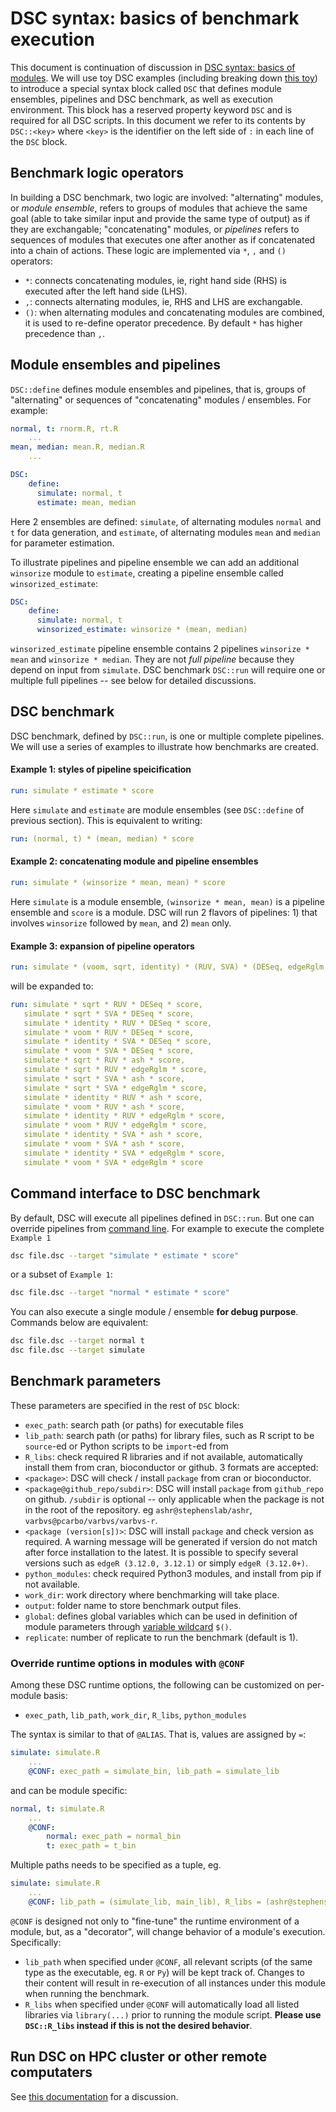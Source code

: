 # DSC syntax: basics of benchmark execution

This document is continuation of discussion in [DSC syntax: basics of modules](DSC_Configuration). We will use toy DSC examples (including breaking down [this toy](https://github.com/stephenslab/dsc/blob/master/vignettes/one_sample_location/settings.dsc)) to introduce a special syntax block called `DSC` that defines module ensembles, pipelines and DSC benchmark, as well as execution environment. This block has a reserved property keyword `DSC` and is required for all DSC scripts. In this document we refer to its contents by `DSC::<key>` where `<key>` is the identifier on the left side of `:` in each line of the `DSC` block.

## Benchmark logic operators

In building a DSC benchmark, two logic are involved: "alternating" modules, or *module ensemble*, refers to groups of modules that achieve the same goal (able to take similar input and provide the same type of output) as if they are exchangable; "concatenating" modules, or *pipelines* refers to sequences of modules that executes one after another as if concatenated into a chain of actions. These logic are implemented via `*`, `,` and `()` operators:

*  `*`: connects concatenating modules, ie, right hand side (RHS) is executed after the left hand side (LHS).
*  `,`: connects alternating modules, ie, RHS and LHS are exchangable.
*  `()`: when alternating modules and concatenating modules are combined, it is used to re-define operator precedence. By default `*` has higher precedence than `,`.

## Module ensembles and pipelines

`DSC::define` defines module ensembles and pipelines, that is, groups of "alternating" or sequences of "concatenating" modules / ensembles. For example:

```yaml
normal, t: rnorm.R, rt.R
    ...
mean, median: mean.R, median.R
    ...

DSC:
    define:
      simulate: normal, t
      estimate: mean, median
```

Here 2 ensembles are defined: `simulate`, of alternating modules `normal` and `t` for data generation, and `estimate`, of alternating modules `mean` and `median` for parameter estimation.

To illustrate pipelines and pipeline ensemble we can add an additional `winsorize` module to `estimate`, creating a pipeline ensemble called `winsorized_estimate`:

```yaml
DSC:
    define:
      simulate: normal, t
      winsorized_estimate: winsorize * (mean, median)
```

`winsorized_estimate` pipeline ensemble contains 2 pipelines `winsorize * mean` and `winsorize * median`. They are not *full pipeline* because they depend on input from `simulate`. DSC benchmark `DSC::run` will require one or multiple full pipelines -- see below for detailed discussions.

## DSC benchmark

DSC benchmark, defined by `DSC::run`, is one or multiple complete pipelines. We will use a series of examples to illustrate how benchmarks are created.

#### Example 1: styles of pipeline speicification
```yaml
run: simulate * estimate * score
```

Here `simulate` and `estimate` are module ensembles (see `DSC::define` of previous section). This is equivalent to writing:

```yaml
run: (normal, t) * (mean, median) * score    
```

#### Example 2: concatenating module and pipeline ensembles

```yaml
run: simulate * (winsorize * mean, mean) * score
```
Here `simulate` is a module ensemble, `(winsorize * mean, mean)` is a pipeline ensemble and `score` is a module. DSC will run 2 flavors of pipelines: 1) that involves `winsorize` followed by `mean`, and 2) `mean` only.

#### Example 3: expansion of pipeline operators

```yaml
run: simulate * (voom, sqrt, identity) * (RUV, SVA) * (DESeq, edgeRglm, ash) * score
```

will be expanded to:

```yaml
run: simulate * sqrt * RUV * DESeq * score,
   simulate * sqrt * SVA * DESeq * score,
   simulate * identity * RUV * DESeq * score,
   simulate * voom * RUV * DESeq * score,
   simulate * identity * SVA * DESeq * score,
   simulate * voom * SVA * DESeq * score,
   simulate * sqrt * RUV * ash * score,
   simulate * sqrt * RUV * edgeRglm * score,
   simulate * sqrt * SVA * ash * score,
   simulate * sqrt * SVA * edgeRglm * score,
   simulate * identity * RUV * ash * score,
   simulate * voom * RUV * ash * score,
   simulate * identity * RUV * edgeRglm * score,
   simulate * voom * RUV * edgeRglm * score,
   simulate * identity * SVA * ash * score,
   simulate * voom * SVA * ash * score,
   simulate * identity * SVA * edgeRglm * score,
   simulate * voom * SVA * edgeRglm * score
```

## Command interface to DSC benchmark
By default, DSC will execute all pipelines defined in `DSC::run`. But one can override pipelines from [command line](Command_Options). For example to execute the complete `Example 1`

```bash
dsc file.dsc --target "simulate * estimate * score"
```
or a subset of `Example 1`:

```bash
dsc file.dsc --target "normal * estimate * score"
```

You can also execute a single module / ensemble **for debug purpose**. Commands below are equivalent:

```bash
dsc file.dsc --target normal t
dsc file.dsc --target simulate
```

## Benchmark parameters

These parameters are specified in the rest of `DSC` block:

* `exec_path`: search path (or paths) for executable files
* `lib_path`: search path (or paths) for library files, such as R script to be `source`-ed or Python scripts to be `import`-ed from
* `R_libs`: check required R libraries and if not available, automatically install them from cran, bioconductor or github. 3 formats are accepted:
 * `<package>`: DSC will check / install `package` from cran or bioconductor.
 * `<package@github_repo/subdir>`: DSC will install `package` from `github_repo` on github. `/subdir` is optional -- only applicable when the package is not in the root of the repository. eg `ashr@stephenslab/ashr`, `varbvs@pcarbo/varbvs/varbvs-r`.
 * `<package (version[s])>`: DSC will install `package` and check version as required. A warning message will be generated if version do not match after force installation to the latest. It is possible to specify several versions such as `edgeR (3.12.0, 3.12.1)` or simply `edgeR (3.12.0+)`.
* `python_modules`: check required Python3 modules, and install from pip if not available.
* `work_dir`: work directory where benchmarking will take place.
* `output`: folder name to store benchmark output files.
* `global`: defines global variables which can be used in definition of module parameters through [variable wildcard](Unsupported_Features#wildcard-operators) `$()`.
* `replicate`: number of replicate to run the benchmark (default is 1).

### Override runtime options in modules with `@CONF`
Among these DSC runtime options, the following can be customized on per-module basis:

- `exec_path`, `lib_path`, `work_dir`, `R_libs`, `python_modules`

The syntax is similar to that of `@ALIAS`. That is, values are assigned by `=`:

```yaml
simulate: simulate.R
    ...
    @CONF: exec_path = simulate_bin, lib_path = simulate_lib
```

and can be module specific:

```yaml
normal, t: simulate.R
    ...
    @CONF:
        normal: exec_path = normal_bin
        t: exec_path = t_bin
```

Multiple paths needs to be specified as a tuple, eg.

```yaml
simulate: simulate.R
    ...
    @CONF: lib_path = (simulate_lib, main_lib), R_libs = (ashr@stephenslab/ashr 2.2.7+, mashr 0.2.6+)
```

`@CONF` is designed not only to "fine-tune" the runtime environment of a module, but, as a "decorator", will change behavior of a module's execution. Specifically:

- `lib_path` when specified under `@CONF`, all relevant scripts (of the same type as the executable, eg. `R` or `Py`) will be kept track of. Changes to their content will result in re-execution of all instances under this module when running the benchmark.
- `R_libs` when specified under `@CONF` will automatically load all listed libraries via `library(...)` prior to running the module script. **Please use `DSC::R_libs` instead if this is not the desired behavior**.

## Run DSC on HPC cluster or other remote computaters

See [this documentation](../advanced_course/Remote_Computations) for a discussion.
